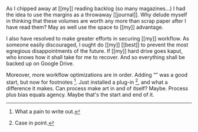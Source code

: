 As I chipped away at [[my]] reading backlog (so many magazines…) I had the idea to use the margins as a throwaway [[journal]]. Why delude myself in thinking that these volumes are worth any more than scrap paper after I have read them? May as well use the space to [[my]] advantage.

I also have resolved to make greater efforts in securing [[my]] workflow. As someone easily discouraged, I ought do [[my]] [[best]] to prevent the most egregious disappointments of the future. If [[my]] hard drive goes kaput, who knows how it shall take for me to recover. And so everything shall be backed up on Google Drive.

Moreover, more workflow optimizations are in order. Adding “” was a good start, but now for footnotes [^1]. Just installed a plug-in [^2], and what a difference it makes. Can process make art in and of itself? Maybe. Process plus bias equals agency. Maybe that's the start and end of it.

[^1]: What a pain to write out.
[^2]: Case in point.